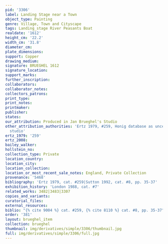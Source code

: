 ```yaml
---
pid: '3306'
label: Landing Stage near a Town
object_type: Painting
genre: Village, Town and Cityscape
tags: Landing_stage River Peasants Boat
realdate: '1612'
height_cm: '22.2'
width_cm: '31.8'
diameter_cm: 
plate_dimensions: 
support: Copper
drawing_medium: 
signature: BRUEGHEL 1612
signature_location: 
support_marks: 
further_inscription: 
collaborators: 
collaborator_notes: 
collectors_patrons: 
print_type: 
print_notes: 
printmaker: 
publisher: 
states: 
our_attribution: Produced in Jan Brueghel's Studio
other_attribution_authorities: 'Ertz 1979, #259, Honig database as uncertain, possibly
  studio'
ertz_1979: '259'
ertz_2008: 
bailey_walker: 
hollstein_no: 
collection_type: Private
location_country: 
location_city: 
location_collection: 
location_or_most_recent_sale_notes: England, Private Collection
provenance: '5468'
bibliography: 'Ertz 1979, cat. #259|Sutton 1992, cat. #8, pp. 35-37'
exhibition_history: 'London 1988, cat. #7'
related_works: 3482|3483|3307
copies_and_variants: 
curatorial_files: 
external_resources: 
biblio: "{% cite 9004 %} cat. #259, {% cite 8110 %} cat. #8, pp. 35-37"
order: '381'
layout: brueghel_item
collection: brueghel
thumbnail: img/derivatives/simple/3306/thumbnail.jpg
full: img/derivatives/simple/3306/full.jpg
---
```

